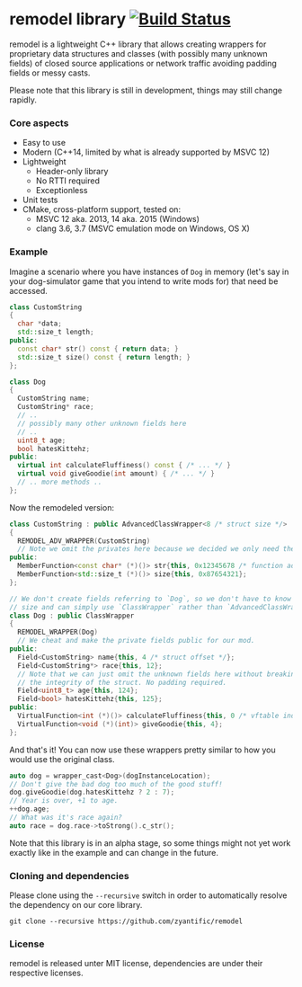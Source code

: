 remodel library [![Build Status](https://travis-ci.org/zyantific/remodel.svg?branch=master)](https://travis-ci.org/zyantific/remodel)
===============

remodel is a lightweight C++ library that allows creating wrappers for
proprietary data structures and classes (with possibly many unknown fields)
of closed source applications or network traffic avoiding padding fields or
messy casts.

Please note that this library is still in development, things may still change
rapidly.

### Core aspects
- Easy to use
- Modern (C++14, limited by what is already supported by MSVC 12)
- Lightweight
  - Header-only library
  - No RTTI required
  - Exceptionless
- Unit tests
- CMake, cross-platform support, tested on:
  - MSVC 12 aka. 2013, 14 aka. 2015 (Windows)
  - clang 3.6, 3.7 (MSVC emulation mode on Windows, OS X)

### Example
Imagine a scenario where you have instances of `Dog` in memory (let's say in
your dog-simulator game that you intend to write mods for) that need be
accessed.

```c++
class CustomString
{
  char *data;
  std::size_t length;
public:
  const char* str() const { return data; }
  std::size_t size() const { return length; }
};

class Dog
{
  CustomString name;
  CustomString* race;
  // ..
  // possibly many other unknown fields here
  // ..
  uint8_t age;
  bool hatesKittehz;
public:
  virtual int calculateFluffiness() const { /* ... */ }
  virtual void giveGoodie(int amount) { /* ... */ }
  // .. more methods ..
};
```

Now the remodeled version:
```c++
class CustomString : public AdvancedClassWrapper<8 /* struct size */>
{
  REMODEL_ADV_WRAPPER(CustomString)
  // Note we omit the privates here because we decided we only need the methods.
public:
  MemberFunction<const char* (*)()> str{this, 0x12345678 /* function addr */};
  MemberFunction<std::size_t (*)()> size{this, 0x87654321};
};

// We don't create fields referring to `Dog`, so we don't have to know its
// size and can simply use `ClassWrapper` rather than `AdvancedClassWrapper`.
class Dog : public ClassWrapper
{
  REMODEL_WRAPPER(Dog)
  // We cheat and make the private fields public for our mod.
public:
  Field<CustomString> name{this, 4 /* struct offset */};
  Field<CustomString*> race{this, 12};
  // Note that we can just omit the unknown fields here without breaking
  // the integrity of the struct. No padding required.
  Field<uint8_t> age{this, 124};
  Field<bool> hatesKittehz{this, 125};
public:
  VirtualFunction<int (*)()> calculateFluffiness{this, 0 /* vftable index */};
  VirtualFunction<void (*)(int)> giveGoodie{this, 4};
};
```

And that's it! You can now use these wrappers pretty similar to how you would
use the original class.
```c++
auto dog = wrapper_cast<Dog>(dogInstanceLocation);
// Don't give the bad dog too much of the good stuff!
dog.giveGoodie(dog.hatesKittehz ? 2 : 7);
// Year is over, +1 to age.
++dog.age;
// What was it's race again?
auto race = dog.race->toStrong().c_str();
```

Note that this library is in an alpha stage, so some things might not yet work
exactly like in the example and can change in the future.

### Cloning and dependencies
Please clone using the `--recursive` switch in order to automatically resolve
the dependency on our core library.
```
git clone --recursive https://github.com/zyantific/remodel
```

### License
remodel is released unter MIT license, dependencies are under their
respective licenses.
